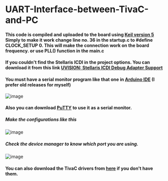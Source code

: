 # **UART-Interface-between-TivaC-and-PC**

#### This code is compiled and uploaded to the board using [Keil version 5](https://www.keil.com/demo/eval/arm.htm) Simply to make it work change line no. 36 in the startup.c to **#define CLOCK_SETUP 0**. This will make the connection work on the board frequency. or use PLL() function in the main.c
#### If you couldn't find the Stellaris ICDI in the project options. You can download it from this link [UVISION: Stellaris ICDI Debug Adapter Support](https://developer.arm.com/documentation/ka002280/latest)

#### You must have a serial monitor program like that one in [Arduino IDE](https://www.arduino.cc/en/main/OldSoftwareReleases) (I prefer old releases for myself)
![image](https://user-images.githubusercontent.com/74486351/167746776-791344f9-8032-45e4-af34-ab987cc80fb2.png)

#### Also you can download [PuTTY](https://www.putty.org/) to use it as a serial monitor. 
##### Make the configurations like this
![image](https://user-images.githubusercontent.com/74486351/167730569-672772a8-c6ed-44be-b7b4-5dff63a0f263.png)

##### Check the device manager to know which port you are using.
![image](https://user-images.githubusercontent.com/74486351/167730750-f2039663-a5aa-463b-ada8-3d9d732242ba.png)

#### You can also download the TivaC drivers from [here](https://www.ti.com/tool/SW-TM4C#downloads) if you don't have them.
